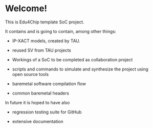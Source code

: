 # Welcome!

This is Edu4Chip template SoC project.

It contains and is going to contain, among other things:

* IP-XACT models, created by TAU.

* reused SV from TAU projects

* Workings of a SoC to be completed as collaboration project

* scripts and commands to simulate and synthesize the project using open source tools

* baremetal software compilation flow

* common baremetal headers

In future it is hoped to have also

* regression testing suite for GitHub

* extensive documentation 
